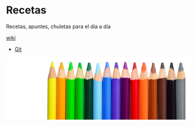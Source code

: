 # Recetas

Recetas, apuntes, chuletas para el día a día

[wiki](https://github.com/xperimentx/recetas/wiki)
* [Git](https://github.com/xperimentx/recetas/wiki/Git)


![](https://github.com/xperimentx/recetas/blob/master/lapices.png)

